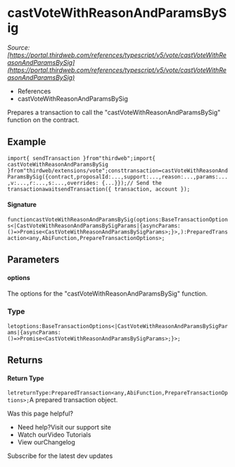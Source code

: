 # castVoteWithReasonAndParamsBySig

*Source: [https://portal.thirdweb.com/references/typescript/v5/vote/castVoteWithReasonAndParamsBySig](https://portal.thirdweb.com/references/typescript/v5/vote/castVoteWithReasonAndParamsBySig)*

* References
* castVoteWithReasonAndParamsBySig

Prepares a transaction to call the "castVoteWithReasonAndParamsBySig" function on the contract.

## Example

`import{ sendTransaction }from"thirdweb";import{ castVoteWithReasonAndParamsBySig }from"thirdweb/extensions/vote";consttransaction=castVoteWithReasonAndParamsBySig({contract,proposalId:...,support:...,reason:...,params:...,v:...,r:...,s:...,overrides: {...}});// Send the transactionawaitsendTransaction({ transaction, account });`
#### Signature

`functioncastVoteWithReasonAndParamsBySig(options:BaseTransactionOptions<|CastVoteWithReasonAndParamsBySigParams|{asyncParams:()=>Promise<CastVoteWithReasonAndParamsBySigParams>;}>,):PreparedTransaction<any,AbiFunction,PrepareTransactionOptions>;`
## Parameters

#### options

The options for the "castVoteWithReasonAndParamsBySig" function.

### Type

`letoptions:BaseTransactionOptions<|CastVoteWithReasonAndParamsBySigParams|{asyncParams:()=>Promise<CastVoteWithReasonAndParamsBySigParams>;}>;`
## Returns

#### Return Type

`letreturnType:PreparedTransaction<any,AbiFunction,PrepareTransactionOptions>;`A prepared transaction object.

Was this page helpful?

* Need help?Visit our support site
* Watch ourVideo Tutorials
* View ourChangelog

Subscribe for the latest dev updates

